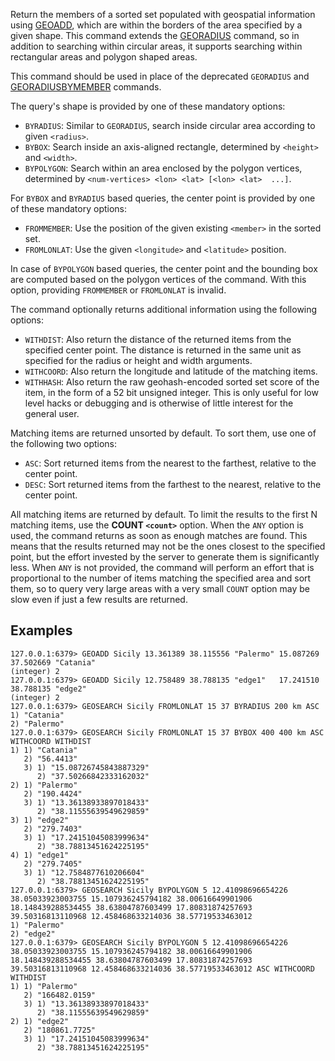 Return the members of a sorted set populated with geospatial information using [GEOADD](geoadd.md), which are within the borders of the area specified by a given shape. This command extends the [GEORADIUS](georadius.md) command, so in addition to searching within circular areas, it supports searching within rectangular areas and polygon shaped areas.

This command should be used in place of the deprecated `GEORADIUS` and [GEORADIUSBYMEMBER](georadiusbymember.md) commands.

The query's shape is provided by one of these mandatory options:

* `BYRADIUS`: Similar to `GEORADIUS`, search inside circular area according to given `<radius>`.
* `BYBOX`: Search inside an axis-aligned rectangle, determined by `<height>` and `<width>`.
* `BYPOLYGON`: Search within an area enclosed by the polygon vertices, determined by `<num-vertices> <lon> <lat> [<lon> <lat>  ...]`.

For `BYBOX` and `BYRADIUS` based queries, the center point is provided by one of these mandatory options:

* `FROMMEMBER`: Use the position of the given existing `<member>` in the sorted set.
* `FROMLONLAT`: Use the given `<longitude>` and `<latitude>` position.

In case of `BYPOLYGON` based queries, the center point and the bounding box are computed based on the polygon vertices of the command.
With this option, providing `FROMMEMBER` or `FROMLONLAT` is invalid.

The command optionally returns additional information using the following options:

* `WITHDIST`: Also return the distance of the returned items from the specified center point. The distance is returned in the same unit as specified for the radius or height and width arguments.
* `WITHCOORD`: Also return the longitude and latitude of the matching items.
* `WITHHASH`: Also return the raw geohash-encoded sorted set score of the item, in the form of a 52 bit unsigned integer. This is only useful for low level hacks or debugging and is otherwise of little interest for the general user.

Matching items are returned unsorted by default. To sort them, use one of the following two options:

* `ASC`: Sort returned items from the nearest to the farthest, relative to the center point.
* `DESC`: Sort returned items from the farthest to the nearest, relative to the center point.

All matching items are returned by default. To limit the results to the first N matching items, use the **COUNT `<count>`** option.
When the `ANY` option is used, the command returns as soon as enough matches are found.  This means that the results returned may not be the ones closest to the specified point, but the effort invested by the server to generate them is significantly less.
When `ANY` is not provided, the command will perform an effort that is proportional to the number of items matching the specified area and sort them,
so to query very large areas with a very small `COUNT` option may be slow even if just a few results are returned.

## Examples

```
127.0.0.1:6379> GEOADD Sicily 13.361389 38.115556 "Palermo" 15.087269 37.502669 "Catania"
(integer) 2
127.0.0.1:6379> GEOADD Sicily 12.758489 38.788135 "edge1"   17.241510 38.788135 "edge2" 
(integer) 2
127.0.0.1:6379> GEOSEARCH Sicily FROMLONLAT 15 37 BYRADIUS 200 km ASC
1) "Catania"
2) "Palermo"
127.0.0.1:6379> GEOSEARCH Sicily FROMLONLAT 15 37 BYBOX 400 400 km ASC WITHCOORD WITHDIST
1) 1) "Catania"
   2) "56.4413"
   3) 1) "15.08726745843887329"
      2) "37.50266842333162032"
2) 1) "Palermo"
   2) "190.4424"
   3) 1) "13.36138933897018433"
      2) "38.11555639549629859"
3) 1) "edge2"
   2) "279.7403"
   3) 1) "17.24151045083999634"
      2) "38.78813451624225195"
4) 1) "edge1"
   2) "279.7405"
   3) 1) "12.7584877610206604"
      2) "38.78813451624225195"
127.0.0.1:6379> GEOSEARCH Sicily BYPOLYGON 5 12.41098696654226 38.05033923003755 15.107936245794182 38.00616649901906 18.148439288534455 38.63804787603499 17.80831874257693 39.50316813110968 12.458468633214036 38.57719533463012
1) "Palermo"
2) "edge2"
127.0.0.1:6379> GEOSEARCH Sicily BYPOLYGON 5 12.41098696654226 38.05033923003755 15.107936245794182 38.00616649901906 18.148439288534455 38.63804787603499 17.80831874257693 39.50316813110968 12.458468633214036 38.57719533463012 ASC WITHCOORD WITHDIST
1) 1) "Palermo"
   2) "166482.0159"
   3) 1) "13.36138933897018433"
      2) "38.11555639549629859"
2) 1) "edge2"
   2) "180861.7725"
   3) 1) "17.24151045083999634"
      2) "38.78813451624225195"
```
